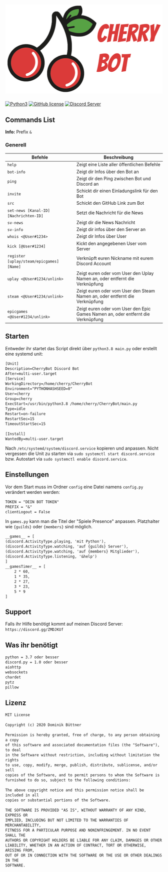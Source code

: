 ![Avatar](CherryBot-Banner.png)
=====================

[![Python3](https://img.shields.io/badge/python-3.8-blue.svg)](https://github.com/IBimsEinMystery/CherryBot)
[![GitHub license](https://img.shields.io/badge/license-MIT-blue.svg)](https://raw.githubusercontent.com/IBimsEinMystery/CherryBot/master/LICENSE)
[![Discord Server](https://img.shields.io/badge/Support-Discord%20Server-blue.svg)](https://discord.gg/ZMDJKUf)

Commands List
-------------
**Info:** Prefix `&`

### Generell ###

Befehle | Beschreibung
----------------|--------------
`help` | Zeigt eine Liste aller öffentlichen Befehle
`bot-info` | Zeigt dir Infos über den Bot an
`ping` | Zeigt dir den Ping zwischen Bot und Discord an
`invite` | Schickt dir einen Einladungslink für den Bot
`src` | Schickt den GitHub Link zum Bot
`set-news [Kanal-ID] [Nachrichten-ID]` | Setzt die Nachricht für die News
`sv-news` | Zeigt dir die News Nachricht
`sv-info` | Zeigt dir infos über den Server an
`whois <@User#1234>` | Zeigt dir Infos über User
`kick [@User#1234]` | Kickt den angegebenen User vom Server
`register [uplay/steam/epicgames] [Name]` | Verknüpft euren Nickname mit eurem Discord Account
`uplay <@User#1234/unlink>` | Zeigt euren oder vom User den Uplay Namen an, oder entfernt die Verknüpfung
`steam <@User#1234/unlink>` | Zeigt euren oder vom User den Steam Namen an, oder entfernt die Verknüpfung
`epicgames <@User#1234/unlink>` | Zeigt euren oder vom User den Epic Games Namen an, oder entfernt die Verknüpfung


Starten
-------------
Entweder ihr startet das Script direkt über `python3.8 main.py` oder erstellt eine systemd unit:

    [Unit]
    Description=CherryBot Discord Bot
    After=multi-user.target
    [Service]
    WorkingDirectory=/home/cherry/CherryBot
    Environment="PYTHONHASHSEED=0"
    User=cherry
    Group=cherry
    ExecStart=/usr/bin/python3.8 /home/cherry/CherryBot/main.py
    Type=idle
    Restart=on-failure
    RestartSec=15
    TimeoutStartSec=15

    [Install]
    WantedBy=multi-user.target

Nach `/etc/systemd/system/discord.service` kopieren und anpassen. Nicht vergessen die Unit zu starten via `sudo systemctl start discord.service` bzw. Autostart via `sudo systemctl enable discord.service`.


Einstellungen
-------------
Vor dem Start muss im Ordner `config` eine Datei namens `config.py` verändert werden werden:

    TOKEN = "DEIN BOT TOKEN"
    PREFIX = "&"
    clientLogout = False

In `games.py` kann man die Titel der "Spiele Presence" anpassen. Platzhalter wie `{guilds}` oder `{members}` sind möglich.

    __games__ = [
    (discord.ActivityType.playing, 'mit Python'),
    (discord.ActivityType.watching, 'auf {guilds} Server'),
    (discord.ActivityType.watching, 'auf {members} Mitglieder'),
    (discord.ActivityType.listening, '&help')
    ]
    __gamesTimer__ = [
        2 * 60,
        1 * 35,
        2 * 27,
        3 * 23,
        5 * 9
    ]

Support
-------------
Falls ihr Hilfe benötigt kommt auf meinen Discord Server: `https://discord.gg/ZMDJKUf`

Was ihr benötigt
-------------

    python = 3.7 oder besser
    discord.py = 1.0 oder besser
    aiohttp
    websockets
    chardet
    pytz
    pillow

Lizenz
-------------
    MIT License

    Copyright (c) 2020 Dominik Büttner

    Permission is hereby granted, free of charge, to any person obtaining a copy
    of this software and associated documentation files (the "Software"), to deal
    in the Software without restriction, including without limitation the rights
    to use, copy, modify, merge, publish, distribute, sublicense, and/or sell
    copies of the Software, and to permit persons to whom the Software is
    furnished to do so, subject to the following conditions:

    The above copyright notice and this permission notice shall be included in all
    copies or substantial portions of the Software.

    THE SOFTWARE IS PROVIDED "AS IS", WITHOUT WARRANTY OF ANY KIND, EXPRESS OR
    IMPLIED, INCLUDING BUT NOT LIMITED TO THE WARRANTIES OF MERCHANTABILITY,
    FITNESS FOR A PARTICULAR PURPOSE AND NONINFRINGEMENT. IN NO EVENT SHALL THE
    AUTHORS OR COPYRIGHT HOLDERS BE LIABLE FOR ANY CLAIM, DAMAGES OR OTHER
    LIABILITY, WHETHER IN AN ACTION OF CONTRACT, TORT OR OTHERWISE, ARISING FROM,
    OUT OF OR IN CONNECTION WITH THE SOFTWARE OR THE USE OR OTHER DEALINGS IN THE
    SOFTWARE.
